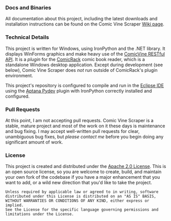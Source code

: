 ### Docs and Binaries

All documentation about this project, including the latest downloads and installation instructions
can be found on the Comic Vine Scraper [Wiki page](https://github.com/cbanack/comic-vine-scraper/wiki/Introduction).

### Technical Details

This project is written for Windows, using IronPython and the .NET library.  It displays WinForms graphics and make 
heavy use of the [ComicVine RESTful API](http://www.comicvine.com/api/).  It is a _plugin_ for the
[ComicRack](http://comicrack.cyolito.com/) comic book reader, which is a standalone Windows desktop application.
Except during development (see below), Comic Vine Scraper does _not_ run outside of ComicRack's plugin environment.   

This project's repository is configured to compile and run in the [Eclipse IDE](https://eclipse.org/) using the
[Aptana Pydev](http://pydev.org/) plugin with IronPython correctly installed and configured.

### Pull Requests

At this point, I am not accepting pull requests.  Comic Vine Scraper is a stable, mature project and most of 
the work on it these days is maintenance and bug fixing.  I may accept well-written pull requests for clear, 
unambiguous bug fixes, but _please contact me_ before you begin doing any significant amount of work.

### License 

This project is created and distributed under the [Apache 2.0 License](https://www.apache.org/licenses/LICENSE-2.0).
This is an open source license, so you are welcome to create, build, and maintain your own fork of the codebase
if you have a major enhancement that  you want to add, or a wild new direction that you'd like to take 
the project.

    Unless required by applicable law or agreed to in writing, software 
    distributed under this License is distributed on an "AS IS" BASIS,
    WITHOUT WARRANTIES OR CONDITIONS OF ANY KIND, either express or implied.
    See the License for the specific language governing permissions and
    limitations under the License.
